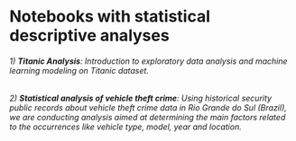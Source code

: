 # Notebooks with statistical descriptive analyses

###### 1) **Titanic Analysis**: Introduction to exploratory data analysis and machine learning modeling on Titanic dataset.

###### 2) **Statistical analysis of vehicle theft crime**: Using historical security public records about vehicle theft crime data in Rio Grande do Sul (Brazil), we are conducting analysis aimed at determining the main factors related to the occurrences like vehicle type, model, year and location.  


